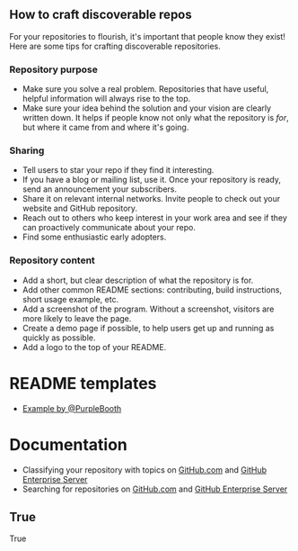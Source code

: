 ## How to craft discoverable repos

For your repositories to flourish, it's important that people know they exist! Here are some tips for crafting discoverable repositories. 

### Repository purpose
- Make sure you solve a real problem. Repositories that have useful, helpful information will always rise to the top. 
- Make sure your idea behind the solution and your vision are clearly written down. It helps if people know not only what the repository is _for_, but where it came from and where it's going. 

### Sharing 
- Tell users to star your repo if they find it interesting.
- If you have a blog or mailing list, use it. Once your repository is ready, send an announcement your subscribers.
- Share it on relevant internal networks. Invite people to check out your website and GitHub repository.
- Reach out to others who keep interest in your work area and see if they can proactively communicate about your repo.
- Find some enthusiastic early adopters. 

### Repository content
- Add a short, but clear description of what the repository is for.
- Add other common README sections: contributing, build instructions, short usage example, etc.
- Add a screenshot of the program. Without a screenshot, visitors are more likely to leave the page.
- Create a demo page if possible, to help users get up and running as quickly as possible.
- Add a logo to the top of your README.

# README templates

- [Example by @PurpleBooth](purplebooth.md)

# Documentation

- Classifying your repository with topics on [GitHub.com](https://help.github.com/en/articles/classifying-your-repository-with-topics) and [GitHub Enterprise Server](https://help.github.com/en/enterprise/user/articles/classifying-your-repository-with-topics)
- Searching for repositories on [GitHub.com](https://help.github.com/en/articles/searching-for-repositories) and [GitHub Enterprise Server](https://help.github.com/en/enterprise/user/articles/searching-for-repositories#search-by-topic)

## True
True
